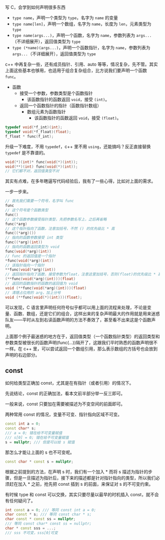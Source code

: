 写 C，会学到如何声明很多东西

* `type name`，声明一个类型为 `type`，名字为 `name` 的变量
* `type name[len]`，声明一个数组，名字为 `name`，长度为 `len`，元素类型为 `type`
* `type name(args...)`，声明一个函数，名字为 `name`，参数列表为 `args...`（不详细展开），返回值类型为 `type`
* `type (*name)(args...)`，声明一个函数指针，名字为 `name`，参数列表为 `args...`（不详细展开），返回值类型为 `type`

c++ 中再复杂一些，还有成员指针、引用、auto 等等，情况复杂，先不管。其实上面这些基本也够用，也适用于组合复杂组合，比方说我们要声明一个函数 `func`。

* 函数
    * 接受一个参数，参数类型是个函数指针
        * 该函数指针的函数返回 `void`，接受 `(int)`。
    * 返回一个函数指针的指针（函数指针数组）
        * 数组元素为函数指针
            * 该函数指针的函数返回 `void`，接受 `(float)`。

``` c
typedef void(*f_int)(int);
typedef void(*f_float)(float);
f_float * func(f_int);
```

升级一下难度，不用 `typedef`，c++ 里不用 `using`，还能搞吗？反正直接替换 `typedef` 是不靠谱的。

``` c
void(*)(int)* func(void(*)(int));
void(**)(int) func(void(*)(int));
// 它们都不对，返回值类型不对
```

其实有点难，在多年瞎逼写代码经验后，我有了一些心得，比如对上面的需求。

一步一步来。

``` c
// 首先我们需要一个符号，名字叫 func
func
// 这个符号是个函数类型
func()
// 这个函数参数接受指针类型，先把参数名写上，之后再省略
func(*arg)
// 这个指针指向了函数，注意加括号，不然 () 的优先级比 * 高
func((*arg)())
// 指向的函数参数接受 int 类型
func((*arg)(int))
// 指向的函数返回类型为 void
func(void(*arg)(int))
// func 的返回值是一个指针
*func(void(*arg)(int))
// 该指针指向一个指针
**func(void(*arg)(int))
// 返回指针指向了函数，接受参数为float，注意这里加括号，否则(float)的优先级比 * 高
(**func(void(*arg)(int)))(float)
// 返回的函数指针的函数的返回值为 void
void (**func(void(*arg)(int)))(float)
// 清理占位用的 arg，加上分号
void (**func(void(*)(int)))(float);
```

可以发现，C 语言里声明任何符号似乎都可以用上面的流程来处理，不论是变量、函数、数组，还是它们的组合，这样出来的复杂声明最大的作用就是用来迷惑队友——平时从左到右读函数声明的方法不奏效了，甚至看不出来这是个函数声明。

上面那个例子最迷惑的地方在于，返回值类型（一个函数指针类型）的返回类型和参数类型被很长的函数声明(func(...))隔开了，这跟我们平时熟悉的函数声明很不一样。在 c++ 里，可以尝试返回一个数组引用，那么表示数组的方括号也会放到声明的右边部分。

## const

如何给类型正确加 const，尤其是在有指针（或者引用）的情况下。

先说结论，const 的正确加法，看本文前半部分举一反三即可。

一般来说，const 只要加在需要被描述为不变空间的前面即可。

两种常用 const 的情况，变量不可变、指针指向区域不可变。

``` c++
const int a = 0;
const char* s;
/// a = 0; 错在给不可变量赋值
/// s[0] = 0; 错在给不可变量赋值
s = nullptr; /// 但是可以给 s 赋值
```

那怎么才能让上面的 s 也不可变呢。

``` c++
const char * const s = nullptr;
```

根据之前提到的方法，在声明 s 时，我们有一个加入 * 而将 s 描述为指针的步骤，但是一旦描述为指针后，接下来的描述都是针对指针指向的类型，所以我们必须赶在加入 * 之前，抢先把 const 插到 s 的前面，来保证对 s 的不可变约束。

有时候 type 和 const 可以交换，其实只要尽量以最早的时机插入 const，就不会有任何疑问了。

``` c++
int const a = 0; /// 等同 const int a = 0;
char const * s; /// 等同 const char * s;
char const * const ss = nullptr;
/// 等同 const char* const ss = nullptr;
char * const sss = ...;
/// sss 不可变，sss[0]可变
```